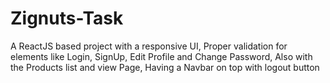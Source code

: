 # Zignuts-Task
A ReactJS based project with a responsive UI, Proper validation for elements like Login, SignUp, Edit Profile and Change Password, 
Also with the Products list and view Page, Having a Navbar on top with logout button
